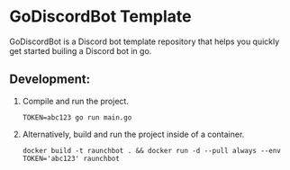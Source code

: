# GoDiscordBot Template
GoDiscordBot is a Discord bot template repository that helps you quickly get started builing a Discord bot in go.


## Development:
1. Compile and run the project.

    ```
    TOKEN=abc123 go run main.go
    ```

2. Alternatively, build and run the project inside of a container.

    ```
    docker build -t raunchbot . && docker run -d --pull always --env TOKEN='abc123' raunchbot
    ```
